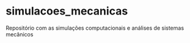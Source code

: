 # simulacoes_mecanicas
Repositório com as simulações computacionais e análises de sistemas mecânicos

